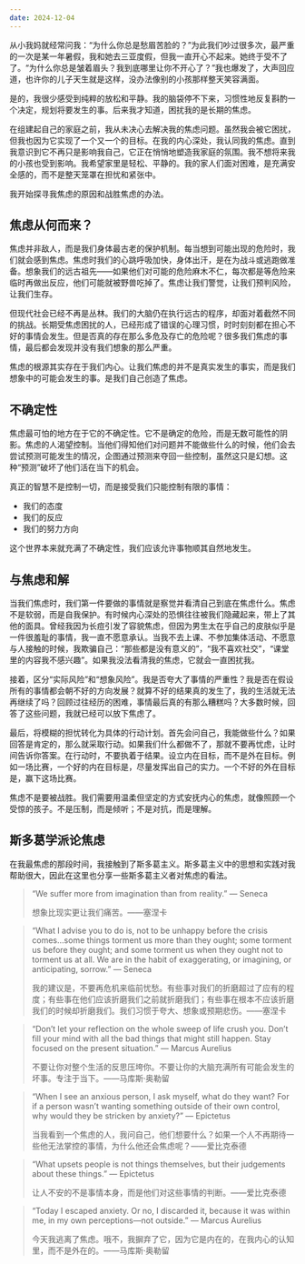 ```yaml
---
date: 2024-12-04
---
```



从小我妈就经常问我：“为什么你总是愁眉苦脸的？”为此我们吵过很多次，最严重的一次是某一年暑假，我和她去三亚度假，但我一直开心不起来。她终于受不了了。“为什么你总是皱着眉头？我到底哪里让你不开心了？”我也爆发了，大声回应道，也许你的儿子天生就是这样，没办法像别的小孩那样整天笑容满面。

是的，我很少感受到纯粹的放松和平静。我的脑袋停不下来，习惯性地反复斟酌一个决定，规划将要发生的事。后来我才知道，困扰我的是长期的焦虑。

在组建起自己的家庭之前，我从未决心去解决我的焦虑问题。虽然我会被它困扰，但我也因为它实现了一个又一个的目标。在我的内心深处，我认同我的焦虑。直到我意识到它不再只是影响我自己，它正在悄悄地塑造我家庭的氛围。我不想将来我的小孩也受到影响。我希望家里是轻松、平静的。我的家人们面对困难，是充满安全感的，而不是整天笼罩在担忧和紧张中。

我开始探寻我焦虑的原因和战胜焦虑的办法。

## 焦虑从何而来？

焦虑并非敌人，而是我们身体最古老的保护机制。每当想到可能出现的危险时，我们就会感到焦虑。焦虑时我们的心跳呼吸加快，身体出汗，是在为战斗或逃跑做准备。想象我们的远古祖先——如果他们对可能的危险麻木不仁，每次都是等危险来临时再做出反应，他们可能就被野兽吃掉了。焦虑让我们警觉，让我们预判风险，让我们生存。

但现代社会已经不再是丛林。我们的大脑仍在执行远古的程序，却面对着截然不同的挑战。长期受焦虑困扰的人，已经形成了错误的心理习惯，时时刻刻都在担心不好的事情会发生。但是否真的存在那么多危及存亡的危险呢？很多我们焦虑的事情，最后都会发现并没有我们想象的那么严重。

焦虑的根源其实存在于我们内心。让我们焦虑的并不是真实发生的事实，而是我们想象中的可能会发生的事。是我们自己创造了焦虑。

## 不确定性

焦虑最可怕的地方在于它的不确定性。它不是确定的危险，而是无数可能性的阴影。焦虑的人渴望控制。当他们得知他们对问题并不能做些什么的时候，他们会去尝试预测可能发生的情况，企图通过预测来夺回一些控制，虽然这只是幻想。这种“预测”破坏了他们活在当下的机会。

真正的智慧不是控制一切，而是接受我们只能控制有限的事情：

- 我们的态度
- 我们的反应
- 我们的努力方向

这个世界本来就充满了不确定性，我们应该允许事物顺其自然地发生。

## 与焦虑和解

当我们焦虑时，我们第一件要做的事情就是察觉并看清自己到底在焦虑什么。焦虑不是软弱，而是自我保护。有时候内心深处的恐惧往往被我们隐藏起来，带上了其他的面具。曾经我因为长痘引发了容貌焦虑，但因为男生太在乎自己的皮肤似乎是一件很羞耻的事情，我一直不愿意承认。当我不去上课、不参加集体活动、不愿意与人接触的时候，我欺骗自己：“那些都是没有意义的”，“我不喜欢社交”，“课堂里的内容我不感兴趣”。如果我没法看清我的焦虑，它就会一直困扰我。

接着，区分“实际风险”和“想象风险”。我是否夸大了事情的严重性？我是否在假设所有的事情都会朝不好的方向发展？就算不好的结果真的发生了，我的生活就无法再继续了吗？回顾过往经历的困难，事情最后真的有那么糟糕吗？大多数时候，回答了这些问题，我就已经可以放下焦虑了。

最后，将模糊的担忧转化为具体的行动计划。首先会问自己，我能做些什么？如果回答是肯定的，那么就采取行动。如果我们什么都做不了，那就不要再忧虑，让时间告诉你答案。在行动时，不要执着于结果。设立内在目标，而不是外在目标。例如一场比赛，一个好的内在目标是，尽量发挥出自己的实力。一个不好的外在目标是，赢下这场比赛。

焦虑不是要被战胜。我们需要用温柔但坚定的方式安抚内心的焦虑，就像照顾一个受惊的孩子。不是压制，而是倾听；不是对抗，而是理解。

## 斯多葛学派论焦虑

在我最焦虑的那段时间，我接触到了斯多葛主义。斯多葛主义中的思想和实践对我帮助很大，因此在这里也分享一些斯多葛主义者对焦虑的看法。

> “We suffer more from imagination than from reality.” — Seneca
> 
> 想象比现实更让我们痛苦。——塞涅卡

> “What I advise you to do is, not to be unhappy before the crisis comes…some things torment us more than they ought; some torment us before they ought; and some torment us when they ought not to torment us at all. We are in the habit of exaggerating, or imagining, or anticipating, sorrow.” — Seneca
> 
> 我的建议是，不要再危机来临前忧愁。有些事对我们的折磨超过了应有的程度；有些事在他们应该折磨我们之前就折磨我们；有些事在根本不应该折磨我们的时候却折磨我们。我们习惯于夸大、想象或预期悲伤。——塞涅卡

> “Don’t let your reflection on the whole sweep of life crush you. Don’t fill your mind with all the bad things that might still happen. Stay focused on the present situation.” — Marcus Aurelius
> 
> 不要让你对整个生活的反思压垮你。不要让你的大脑充满所有可能会发生的坏事。专注于当下。——马库斯·奥勒留

> “When I see an anxious person, I ask myself, what do they want? For if a person wasn’t wanting something outside of their own control, why would they be stricken by anxiety?” — Epictetus
> 
> 当我看到一个焦虑的人，我问自己，他们想要什么？如果一个人不再期待一些他无法掌控的事情，为什么他还会焦虑呢？——爱比克泰德

> “What upsets people is not things themselves, but their judgements about these things.” — Epictetus
> 
> 让人不安的不是事情本身，而是他们对这些事情的判断。——爱比克泰德

> “Today I escaped anxiety. Or no, I discarded it, because it was within me, in my own perceptions—not outside.” — Marcus Aurelius
> 
> 今天我逃离了焦虑。哦不，我摒弃了它，因为它是内在的，在我内心的认知里，而不是外在的。——马库斯·奥勒留